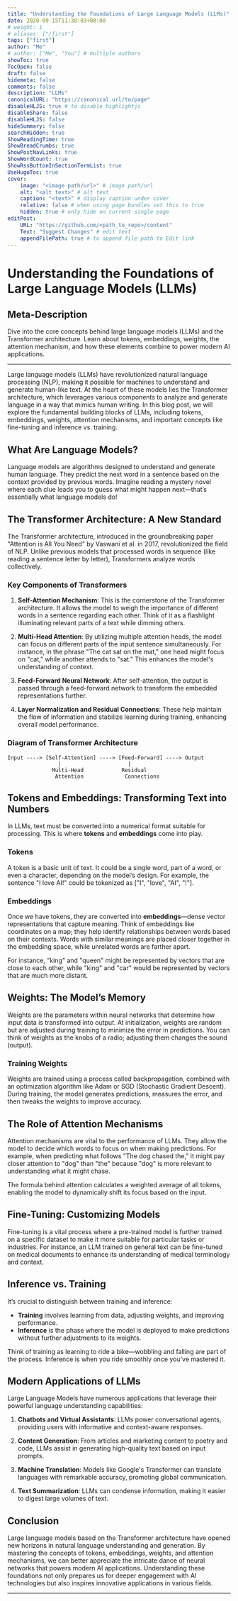 ```yaml
---
title: "Understanding the Foundations of Large Language Models (LLMs)"
date: 2020-09-15T11:30:03+00:00
# weight: 1
# aliases: ["/first"]
tags: ["first"]
author: "Me"
# author: ["Me", "You"] # multiple authors
showToc: true
TocOpen: false
draft: false
hidemeta: false
comments: false
description: "LLMs"
canonicalURL: "https://canonical.url/to/page"
disableHLJS: true # to disable highlightjs
disableShare: false
disableHLJS: false
hideSummary: false
searchHidden: true
ShowReadingTime: true
ShowBreadCrumbs: true
ShowPostNavLinks: true
ShowWordCount: true
ShowRssButtonInSectionTermList: true
UseHugoToc: true
cover:
    image: "<image path/url>" # image path/url
    alt: "<alt text>" # alt text
    caption: "<text>" # display caption under cover
    relative: false # when using page bundles set this to true
    hidden: true # only hide on current single page
editPost:
    URL: "https://github.com/<path_to_repo>/content"
    Text: "Suggest Changes" # edit text
    appendFilePath: true # to append file path to Edit link
---
```

# Understanding the Foundations of Large Language Models (LLMs)

## Meta-Description
Dive into the core concepts behind large language models (LLMs) and the Transformer architecture. Learn about tokens, embeddings, weights, the attention mechanism, and how these elements combine to power modern AI applications.

---

Large language models (LLMs) have revolutionized natural language processing (NLP), making it possible for machines to understand and generate human-like text. At the heart of these models lies the Transformer architecture, which leverages various components to analyze and generate language in a way that mimics human writing. In this blog post, we will explore the fundamental building blocks of LLMs, including tokens, embeddings, weights, attention mechanisms, and important concepts like fine-tuning and inference vs. training.

## What Are Language Models?

Language models are algorithms designed to understand and generate human language. They predict the next word in a sentence based on the context provided by previous words. Imagine reading a mystery novel where each clue leads you to guess what might happen next—that’s essentially what language models do!

## The Transformer Architecture: A New Standard

The Transformer architecture, introduced in the groundbreaking paper "Attention is All You Need" by Vaswani et al. in 2017, revolutionized the field of NLP. Unlike previous models that processed words in sequence (like reading a sentence letter by letter), Transformers analyze words collectively.

### Key Components of Transformers

1. **Self-Attention Mechanism**: This is the cornerstone of the Transformer architecture. It allows the model to weigh the importance of different words in a sentence regarding each other. Think of it as a flashlight illuminating relevant parts of a text while dimming others. 

2. **Multi-Head Attention**: By utilizing multiple attention heads, the model can focus on different parts of the input sentence simultaneously. For instance, in the phrase "The cat sat on the mat," one head might focus on "cat," while another attends to "sat." This enhances the model's understanding of context.

3. **Feed-Forward Neural Network**: After self-attention, the output is passed through a feed-forward network to transform the embedded representations further. 

4. **Layer Normalization and Residual Connections**: These help maintain the flow of information and stabilize learning during training, enhancing overall model performance.

### Diagram of Transformer Architecture

```plaintext
Input ----> [Self-Attention] ----> [Feed-Forward] ----> Output
                |                     |
              Multi-Head            Residual
               Attention             Connections
```

## Tokens and Embeddings: Transforming Text into Numbers

In LLMs, text must be converted into a numerical format suitable for processing. This is where **tokens** and **embeddings** come into play.

### Tokens

A token is a basic unit of text. It could be a single word, part of a word, or even a character, depending on the model’s design. For example, the sentence "I love AI!" could be tokenized as ["I", "love", "AI", "!"]. 

### Embeddings

Once we have tokens, they are converted into **embeddings**—dense vector representations that capture meaning. Think of embeddings like coordinates on a map; they help identify relationships between words based on their contexts. Words with similar meanings are placed closer together in the embedding space, while unrelated words are farther apart.

For instance, "king" and "queen" might be represented by vectors that are close to each other, while "king" and "car" would be represented by vectors that are much more distant.

## Weights: The Model’s Memory

Weights are the parameters within neural networks that determine how input data is transformed into output. At initialization, weights are random but are adjusted during training to minimize the error in predictions. You can think of weights as the knobs of a radio; adjusting them changes the sound (output).

### Training Weights

Weights are trained using a process called backpropagation, combined with an optimization algorithm like Adam or SGD (Stochastic Gradient Descent). During training, the model generates predictions, measures the error, and then tweaks the weights to improve accuracy.

## The Role of Attention Mechanisms

Attention mechanisms are vital to the performance of LLMs. They allow the model to decide which words to focus on when making predictions. For example, when predicting what follows "The dog chased the," it might pay closer attention to "dog" than "the" because "dog" is more relevant to understanding what it might chase. 

The formula behind attention calculates a weighted average of all tokens, enabling the model to dynamically shift its focus based on the input.

## Fine-Tuning: Customizing Models

Fine-tuning is a vital process where a pre-trained model is further trained on a specific dataset to make it more suitable for particular tasks or industries. For instance, an LLM trained on general text can be fine-tuned on medical documents to enhance its understanding of medical terminology and context.

## Inference vs. Training

It’s crucial to distinguish between training and inference:

- **Training** involves learning from data, adjusting weights, and improving performance.
- **Inference** is the phase where the model is deployed to make predictions without further adjustments to its weights.

Think of training as learning to ride a bike—wobbling and falling are part of the process. Inference is when you ride smoothly once you’ve mastered it.

## Modern Applications of LLMs

Large Language Models have numerous applications that leverage their powerful language understanding capabilities:

1. **Chatbots and Virtual Assistants**: LLMs power conversational agents, providing users with informative and context-aware responses.
  
2. **Content Generation**: From articles and marketing content to poetry and code, LLMs assist in generating high-quality text based on input prompts.

3. **Machine Translation**: Models like Google's Transformer can translate languages with remarkable accuracy, promoting global communication.

4. **Text Summarization**: LLMs can condense information, making it easier to digest large volumes of text.

## Conclusion

Large language models based on the Transformer architecture have opened new horizons in natural language understanding and generation. By mastering the concepts of tokens, embeddings, weights, and attention mechanisms, we can better appreciate the intricate dance of neural networks that powers modern AI applications. Understanding these foundations not only prepares us for deeper engagement with AI technologies but also inspires innovative applications in various fields.

---


